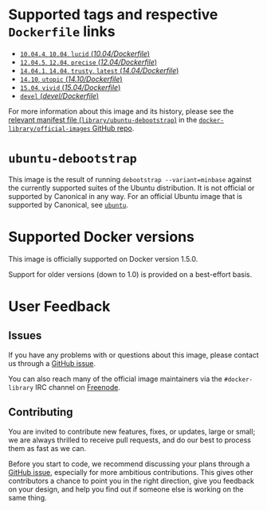 # Supported tags and respective `Dockerfile` links

-	[`10.04.4`, `10.04`, `lucid` (*10.04/Dockerfile*)](https://github.com/tianon/docker-brew-ubuntu-debootstrap/blob/66a8e048ccd22ac1ec226a3a547bbbbc9793c18b/10.04/Dockerfile)
-	[`12.04.5`, `12.04`, `precise` (*12.04/Dockerfile*)](https://github.com/tianon/docker-brew-ubuntu-debootstrap/blob/66a8e048ccd22ac1ec226a3a547bbbbc9793c18b/12.04/Dockerfile)
-	[`14.04.1`, `14.04`, `trusty`, `latest` (*14.04/Dockerfile*)](https://github.com/tianon/docker-brew-ubuntu-debootstrap/blob/fbf8004623fb87b3e429655dddff7f0c1b48861f/14.04/Dockerfile)
-	[`14.10`, `utopic` (*14.10/Dockerfile*)](https://github.com/tianon/docker-brew-ubuntu-debootstrap/blob/fbf8004623fb87b3e429655dddff7f0c1b48861f/14.10/Dockerfile)
-	[`15.04`, `vivid` (*15.04/Dockerfile*)](https://github.com/tianon/docker-brew-ubuntu-debootstrap/blob/fbf8004623fb87b3e429655dddff7f0c1b48861f/15.04/Dockerfile)
-	[`devel` (*devel/Dockerfile*)](https://github.com/tianon/docker-brew-ubuntu-debootstrap/blob/fbf8004623fb87b3e429655dddff7f0c1b48861f/devel/Dockerfile)

For more information about this image and its history, please see the [relevant manifest file (`library/ubuntu-debootstrap`)](https://github.com/docker-library/official-images/blob/master/library/ubuntu-debootstrap) in the [`docker-library/official-images` GitHub repo](https://github.com/docker-library/official-images).

# `ubuntu-debootstrap`

This image is the result of running `debootstrap --variant=minbase` against the currently supported suites of the Ubuntu distribution. It is not official or supported by Canonical in any way. For an official Ubuntu image that is supported by Canonical, see [`ubuntu`](https://registry.hub.docker.com/_/ubuntu/)\.

# Supported Docker versions

This image is officially supported on Docker version 1.5.0.

Support for older versions (down to 1.0) is provided on a best-effort basis.

# User Feedback

## Issues

If you have any problems with or questions about this image, please contact us through a [GitHub issue](https://github.com/tianon/docker-brew-ubuntu-debootstrap/issues).

You can also reach many of the official image maintainers via the `#docker-library` IRC channel on [Freenode](https://freenode.net).

## Contributing

You are invited to contribute new features, fixes, or updates, large or small; we are always thrilled to receive pull requests, and do our best to process them as fast as we can.

Before you start to code, we recommend discussing your plans through a [GitHub issue](https://github.com/tianon/docker-brew-ubuntu-debootstrap/issues), especially for more ambitious contributions. This gives other contributors a chance to point you in the right direction, give you feedback on your design, and help you find out if someone else is working on the same thing.
